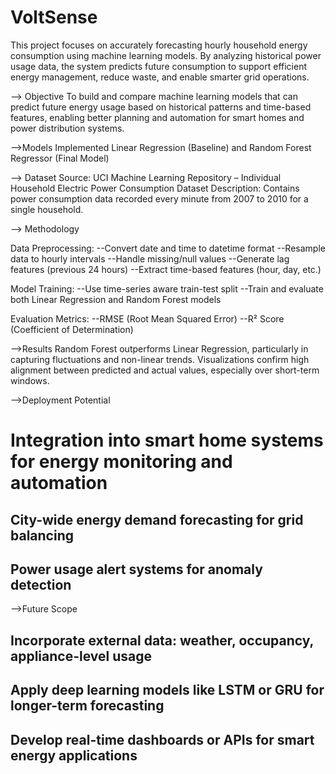 # VoltSense
This project focuses on accurately forecasting hourly household energy consumption using machine learning models. By analyzing historical power usage data, the system predicts future consumption to support efficient energy management, reduce waste, and enable smarter grid operations.

--> Objective
To build and compare machine learning models that can predict future energy usage based on historical patterns and time-based features, enabling better planning and automation for smart homes and power distribution systems.

-->Models Implemented
Linear Regression (Baseline) and Random Forest Regressor (Final Model)

--> Dataset
Source: UCI Machine Learning Repository – Individual Household Electric Power Consumption Dataset
Description: Contains power consumption data recorded every minute from 2007 to 2010 for a single household.

--> Methodology

Data Preprocessing:
--Convert date and time to datetime format
--Resample data to hourly intervals
--Handle missing/null values
--Generate lag features (previous 24 hours)
--Extract time-based features (hour, day, etc.)

Model Training:
--Use time-series aware train-test split
--Train and evaluate both Linear Regression and Random Forest models

Evaluation Metrics:
--RMSE (Root Mean Squared Error)
--R² Score (Coefficient of Determination)

-->Results
Random Forest outperforms Linear Regression, particularly in capturing fluctuations and non-linear trends.
Visualizations confirm high alignment between predicted and actual values, especially over short-term windows.

-->Deployment Potential
# Integration into smart home systems for energy monitoring and automation
## City-wide energy demand forecasting for grid balancing
## Power usage alert systems for anomaly detection

-->Future Scope
## Incorporate external data: weather, occupancy, appliance-level usage
## Apply deep learning models like LSTM or GRU for longer-term forecasting
## Develop real-time dashboards or APIs for smart energy applications



